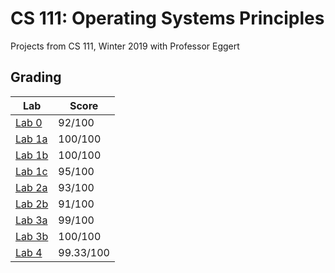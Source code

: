 # CS 111: Operating Systems Principles
Projects from CS 111, Winter 2019 with Professor Eggert

## Grading
| Lab                                                                                              | Score  |
| ------------------------------------------------------------------------------------------------ | ------ |
| [Lab 0](http://web.cs.ucla.edu/classes/winter19/cs111/labs/project0.html)                        | 92/100  |
| [Lab 1a](http://web.cs.ucla.edu/classes/winter19/cs111/assign/lab1.html)                         | 100/100 |
| [Lab 1b](http://web.cs.ucla.edu/classes/winter19/cs111/assign/lab1.html)                         | 100/100  |
| [Lab 1c](http://web.cs.ucla.edu/classes/winter19/cs111/assign/lab1.html)                         | 95/100 |
| [Lab 2a](http://web.cs.ucla.edu/classes/winter19/cs111/labs/P2A_lock/ASSIGNMENT/P2A.html)        | 93/100  |
| [Lab 2b](http://web.cs.ucla.edu/classes/winter19/cs111/labs/P2B_contention/ASSIGNMENT/P2B.html)  | 91/100  |
| [Lab 3a](http://web.cs.ucla.edu/classes/winter19/cs111/labs/P3A_fs/ASSIGNMENT/P3A.html)          | 99/100  |
| [Lab 3b](http://web.cs.ucla.edu/classes/winter19/cs111/labs/P3B_analyze/ASSIGNMENT/P3B.html)     | 100/100   |
| [Lab 4](http://web.cs.ucla.edu/classes/winter19/cs111/labs/P4C_iot/ASSIGNMENT/P4C.html)          | 99.33/100 |



